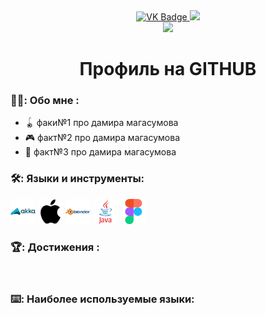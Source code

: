<div id="badges" align="center">
<a href="https://vk.com/damir_mustang">
<img src ="http://img.shields.io/badge/VK-blue?style=for-the-badge&logo=VK&logoColor=white" alt="VK Badge"/>
</a>

<a href="https://mail.google.com/mail/u/0/#inbox">
<img src = "https://img.shields.io/badge/EMAIL-red?style=for-the-badge&logo=Gmail&logoColor=white"/>
</a>
</div>

<div id="viemprof" align="center" >
<img src="https://komarev.com/ghpvc/?username=Damir095&style=flat-square&color=blue" alt""/>
</div>

<div id="heythere" align="center">
<h1> Профиль на GITHUB </h1>
</div>

### 👨‍💻: Обо мне :

- 🪀 факи№1 про дамира магасумова
- 🎮 факт№2 про дамира магасумова
- 🎨 факт№3 про дамира магасумова

### 🛠️: Языки и инструменты: 
<div>
  <img src="https://raw.githubusercontent.com/devicons/devicon/ca28c779441053191ff11710fe24a9e6c23690d6/icons/akka/akka-original-wordmark.svg" width="40" height="40"/>
  <img src="https://raw.githubusercontent.com/devicons/devicon/ca28c779441053191ff11710fe24a9e6c23690d6/icons/apple/apple-original.svg" width="40" height="40"/>
  <img src="https://raw.githubusercontent.com/devicons/devicon/ca28c779441053191ff11710fe24a9e6c23690d6/icons/blender/blender-original-wordmark.svg" width="40" height="40"/>
  <img src="https://raw.githubusercontent.com/devicons/devicon/ca28c779441053191ff11710fe24a9e6c23690d6/icons/java/java-original-wordmark.svg" width="40" height="40"/>
  <img src="https://raw.githubusercontent.com/devicons/devicon/ca28c779441053191ff11710fe24a9e6c23690d6/icons/figma/figma-original.svg"  width="40" height="40"/>
</div>

### 🏆: Достижения : 

<div>
    <img src="https://github-profile-trophy.vercel.app/?username=Damir95" alt=""/>
</div>

### ⌨️: Наиболее используемые языки:
<div>
  <img src="httpc://github-readme-stats.vercel.app/api/top-langs/?username=Damir95" alt=""/>
</div>
